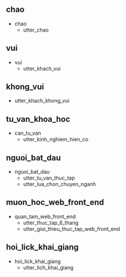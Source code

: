 ## chao
* chao
  - utter_chao

## vui
* vui
  - utter_khach_vui

## khong_vui
  - utter_khach_khong_vui

## tu_van_khoa_hoc
* can_tu_van
  - utter_kinh_nghiem_hien_co

## nguoi_bat_dau
* nguoi_bat_dau
  - utter_tu_van_thuc_tap
  - utter_lua_chon_chuyen_nganh

## muon_hoc_web_front_end
* quan_tam_web_front_end
  - utter_thuc_tap_6_thang
  - utter_gioi_thieu_thuc_tap_web_front_end

## hoi_lick_khai_giang
* hoi_lick_khai_giang
  - utter_lich_khai_giang